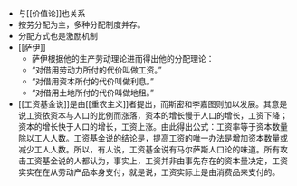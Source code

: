 - 与[[价值论]]也关系
- 按劳分配为主，多种分配制度并存。
- 分配方式也是激励机制
- [[萨伊]]
    - 萨伊根据他的生产劳动理论进而得出他的分配理论：
    - “对借用劳动力所付的代价叫做工资。”
    - “对借用资本所付的代价叫做利息。”
    - “对借用土地所付的代价叫做地租。”
- [[工资基金说]]是由[[重农主义]]者提出，而斯密和李嘉图则加以发展。其意是说工资依资本与人口的比例而涨落，资本的增长慢于人口的增长，工资下降；资本的增长快于人口的增长，工资上涨。由此得出公式：工资率等于资本数量除以工人人数。工资基金说的结论是，提高工资的唯一办法是增加资本数量或减少工人人数。所以，有人说，工资基金说有马尔萨斯人口论的味道。所有攻击工资基金说的人都认为，事实上，工资并非由事先存在的资本量决定，工资实实在在从劳动产品本身支付，就是说，工资实际上是由消费品来支付的。
